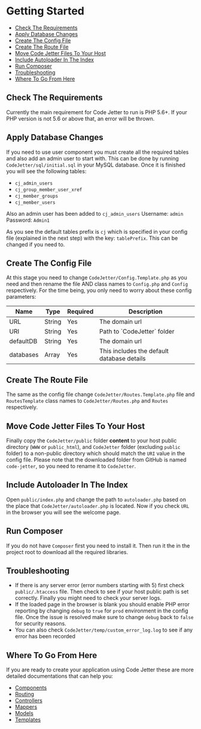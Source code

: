 # Getting Started
- [Check The Requirements](#requirements)
- [Apply Database Changes](#database)
- [Create The Config File](#config)
- [Create The Route File](#route)
- [Move Code Jetter Files To Your Host](#copy-files)
- [Include Autoloader In The Index](#autoloader)
- [Run Composer](#composer)
- [Troubleshooting](#toubleshooting)
- [Where To Go From Here](#where)

<a name="requirements"></a>
## Check The Requirements
Currently the main requirement for Code Jetter to run is PHP 5.6+. If your PHP version is not 5.6 or above that, an error will be thrown.

<a name="database"></a>
## Apply Database Changes
If you need to use user component you must create all the required tables and also add an admin user to start with. This can be done by running `CodeJetter/sql/initial.sql` in your MySQL database. Once it is finished you will see the following tables:
- `cj_admin_users`
- `cj_group_member_user_xref`
- `cj_member_groups`
- `cj_member_users`

Also an admin user has been added to `cj_admin_users`
Username: `admin`
Password: `Admin1`

As you see the default tables prefix is `cj` which is specified in your config file (explained in the next step) with the key: `tablePrefix`. This can be changed if you need to.

<a name="config"></a>
## Create The Config File
At this stage you need to change `CodeJetter/Config.Template.php` as you need and then rename the file AND class names to `Config.php` and `Config` respectively. For the time being, you only need to worry about these config parameters:

<table width='100%'>
<thead>
<tr><th>Name</th><th>Type</th><th>Required</th><th>Description</th></tr>
</thead>
<tbody>
<tr>
<td>URL</td>
<td>String</td>
<td>Yes</td>
<td>The domain url</td>
</tr>
<tr>
<td>URI</td>
<td>String</td>
<td>Yes</td>
<td>Path to `CodeJetter` folder</td>
</tr>
<tr>
<td>defaultDB</td>
<td>String</td>
<td>Yes</td>
<td>The domain url</td>
</tr>
<tr>
<td>databases</td>
<td>Array</td>
<td>Yes</td>
<td>This includes the default database details</td>
</tr>
</tbody>
</table>

<a name="route"></a>
## Create The Route File
The same as the config file change `CodeJetter/Routes.Template.php` file and `RoutesTemplate` class names to `CodeJetter/Routes.php` and `Routes` respectively.

<a name="copy-files"></a>
## Move Code Jetter Files To Your Host
Finally copy the `CodeJetter/public` folder **content** to your host public directory (`WWW` or `public_html`), and `CodeJetter` folder (excluding `public` folder) to a non-public directory which should match the `URI` value in the config file. Please note that the downloaded folder from GitHub is named `code-jetter`, so you need to rename it to `CodeJetter`.

<a name="autoloader"></a>
## Include Autoloader In The Index
Open `public/index.php` and change the path to `autoloader.php` based on the place that `CodeJetter/autoloader.php` is located. Now if you check `URL` in the browser you will see the welcome page.

<a name="composer"></a>
## Run Composer
If you do not have `Composer` first you need to install it. Then run it the in the project root to download all the required libraries.

<a name="toubleshooting"></a>
## Troubleshooting
- If there is any server error (error numbers starting with 5) first check `public/.htaccess` file. Then check to see if your host public path is set correctly. Finally you might need to check your server logs.
- If the loaded page in the browser is blank you should enable PHP error reporting by changing `debug` to `true` for `prod` environment in the config file. Once the issue is resolved make sure to change `debug` back to `false` for security reasons.
- You can also check `CodeJetter/temp/custom_error_log.log` to see if any error has been recorded

<a name="where"></a>
## Where To Go From Here
If you are ready to create your application using Code Jetter these are more detailed documentations that can help you:

- <a href='https://github.com/iranianpep/code-jetter/blob/master/docs/components.md'>Components</a>
- <a href='https://github.com/iranianpep/code-jetter/blob/master/docs/routing.md'>Routing</a>
- <a href='https://github.com/iranianpep/code-jetter/blob/master/docs/controllers.md'>Controllers</a>
- <a href='https://github.com/iranianpep/code-jetter/blob/master/docs/mappers.md'>Mappers</a>
- <a href='https://github.com/iranianpep/code-jetter/blob/master/docs/models.md'>Models</a>
- <a href='https://github.com/iranianpep/code-jetter/blob/master/docs/templates.md'>Templates</a>
